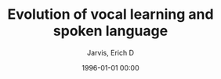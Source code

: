 ---
layout: post
title: Evolution of vocal learning and spoken language

date: 1996-01-01 00:00
author: Jarvis, Erich D
journal: Science

link: https://doi.org/10.1126/science.aax0287

year: 2019
---